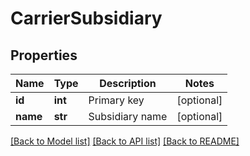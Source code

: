 # CarrierSubsidiary

## Properties
Name | Type | Description | Notes
------------ | ------------- | ------------- | -------------
**id** | **int** | Primary key | [optional] 
**name** | **str** | Subsidiary name | [optional] 

[[Back to Model list]](../README.md#documentation-for-models) [[Back to API list]](../README.md#documentation-for-api-endpoints) [[Back to README]](../README.md)


